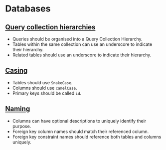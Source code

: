 # Databases

## [Query collection hierarchies](query-collection-hierarchies.md)

+ Queries should be organised into a Query Collection Hierarchy.
+ Tables within the same collection can use an underscore to indicate their hierarchy.
+ Related tables should use an underscore to indicate their hierarchy.

## [Casing](casing.md)

+ Tables should use `SnakeCase`.
+ Columns should use `camelCase`.
+ Primary keys should be called `id`.

## [Naming](naming.md)

+ Columns can have optional descriptions to uniquely identify their purpose.
+ Foreign key column names should match their referenced column.
+ Foreign key constraint names should reference both tables and columns uniquely.
